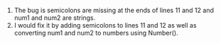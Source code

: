1. The bug is semicolons are missing at the ends of lines 11 and 12 and num1 and num2 are strings.
2. I would fix it by adding semicolons to lines 11 and 12 as well as converting num1 and num2 to numbers using Number().
